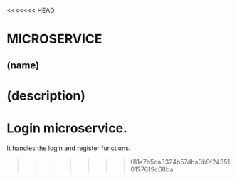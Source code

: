 <<<<<<< HEAD
# MICROSERVICE

## (name)

(description)
=======
# Login microservice.


It handles the login and register functions.
>>>>>>> f81a7b5ca3324b57dba3b9f243510157619c68ba
